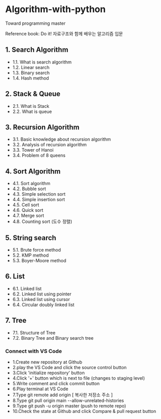 # Algorithm-with-python

Toward programming master

Reference book: Do it! 자료구조와 함께 배우는 알고리즘 입문

## 1. Search Algorithm

- 1.1. What is search algorithm
- 1.2. Linear search
- 1.3. Binary search
- 1.4. Hash method

## 2. Stack & Queue

- 2.1. What is Stack
- 2.2. What is queue

## 3. Recursion Algorithm

- 3.1. Basic knowledge about recursion algorithm
- 3.2. Analysis of recursion algorithm
- 3.3. Tower of Hanoi
- 3.4. Problem of 8 queens

## 4. Sort Algorithm

- 4.1. Sort algorithm 
- 4.2. Bubble sort
- 4.3. Simple selection sort
- 4.4. Simple insertion sort
- 4.5. Cell sort
- 4.6. Quick sort 
- 4.7. Merge sort
- 4.8. Counting sort (도수 정렬)

## 5. String search

- 5.1. Brute force method
- 5.2. KMP method
- 5.3. Boyer-Moore method

## 6. List

- 6.1. Linked list 
- 6.2. Linked list using pointer
- 6.3. Linked list using cursor
- 6.4. Circular doubly linked list

## 7. Tree

- 7.1. Structure of Tree
- 7.2. Binary Tree and Binary search tree


### Connect with VS Code

- 1.Create new repository at Github
- 2.play the VS Code and click the source control button
- 3.Click 'initialize repository' button
- 4.Click '+' button which is next to file (changes to staging level)
- 5.Write comment and click commit button
- 6.Play terminal at VS Code
- 7.Type git remote add origin [ 복사한 저장소 주소 ]
- 8.Type git pull origin main --allow-unrelated-histories
- 9.Type git push -u origin master (push to remote repo)
- 10.Check the state at Github and click Compare & pull request button
